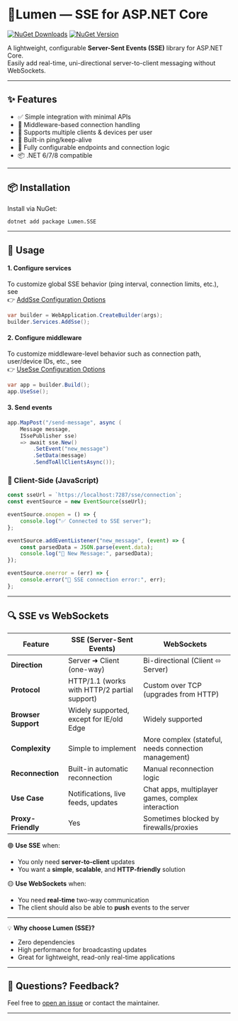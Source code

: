 # 🔌Lumen — SSE for ASP.NET Core

[![NuGet Downloads](https://img.shields.io/nuget/dt/Lumen.SSE.svg)](https://www.nuget.org/packages/Lumen.SSE) [![NuGet Version](https://img.shields.io/nuget/v/Lumen.SSE.svg)](https://www.nuget.org/packages/Lumen.SSE)

A lightweight, configurable **Server-Sent Events (SSE)** library for ASP.NET Core.  
Easily add real-time, uni-directional server-to-client messaging without WebSockets.

---

## ✨ Features

- ✅ Simple integration with minimal APIs
- 🧩 Middleware-based connection handling
- 🧠 Supports multiple clients & devices per user
- 🔄 Built-in ping/keep-alive
- 🔧 Fully configurable endpoints and connection logic
- 📦 .NET 6/7/8 compatible

---

## 📦 Installation

Install via NuGet:

```bash
dotnet add package Lumen.SSE
```

---

## 🚀 Usage

#### 1. Configure services
To customize global SSE behavior (ping interval, connection limits, etc.), see  
👉 [AddSse Configuration Options](./Lumen.md#addsseconfigure)
```csharp
var builder = WebApplication.CreateBuilder(args);
builder.Services.AddSse();
```

#### 2. Configure middleware
To customize middleware-level behavior such as connection path, user/device IDs, etc., see  
👉 [UseSse Configuration Options](./Lumen.md#usesseoptions)
```csharp
var app = builder.Build();
app.UseSse();
```

#### 3. Send events

```csharp
app.MapPost("/send-message", async (
    Message message,
    ISsePublisher sse)
    => await sse.New()
        .SetEvent("new_message")
        .SetData(message)
        .SendToAllClientsAsync());
```

### 📡 Client-Side (JavaScript)

```js
const sseUrl = `https://localhost:7287/sse/connection`;
const eventSource = new EventSource(sseUrl);

eventSource.onopen = () => {
    console.log("✅ Connected to SSE server");
};

eventSource.addEventListener("new_message", (event) => {
    const parsedData = JSON.parse(event.data);
    console.log("📨 New Message:", parsedData);
});

eventSource.onerror = (err) => {
    console.error("🚨 SSE connection error:", err);
};
```

---

## 🔍 SSE vs WebSockets

| Feature              | **SSE (Server-Sent Events)**                           | **WebSockets**                                      |
|---------------------|---------------------------------------------------------|-----------------------------------------------------|
| **Direction**        | Server ➜ Client (one-way)                              | Bi-directional (Client ⬄ Server)                    |
| **Protocol**         | HTTP/1.1 (works with HTTP/2 partial support)           | Custom over TCP (upgrades from HTTP)                |
| **Browser Support**  | Widely supported, except for IE/old Edge               | Widely supported                                    |
| **Complexity**       | Simple to implement                                     | More complex (stateful, needs connection management)|
| **Reconnection**     | Built-in automatic reconnection                        | Manual reconnection logic                           |
| **Use Case**         | Notifications, live feeds, updates                     | Chat apps, multiplayer games, complex interaction   |
| **Proxy-Friendly**   | Yes                                                    | Sometimes blocked by firewalls/proxies              |

🟢 **Use SSE** when:
- You only need **server-to-client** updates
- You want a **simple**, **scalable**, and **HTTP-friendly** solution

🟡 **Use WebSockets** when:
- You need **real-time** two-way communication
- The client should also be able to **push** events to the server

---

💡 **Why choose Lumen (SSE)?**
- Zero dependencies
- High performance for broadcasting updates
- Great for lightweight, read-only real-time applications

---

## 💬 Questions? Feedback?

Feel free to [open an issue](https://github.com/ShepelevAndrew/Lumen/issues) or contact the maintainer.

---
